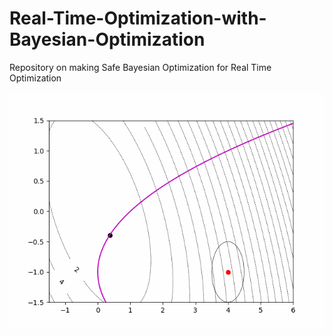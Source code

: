 # Real-Time-Optimization-with-Bayesian-Optimization

Repository on making Safe Bayesian Optimization for Real Time Optimization

![An animated GIF demonstrating my project](BRTO_Benoit.gif)
